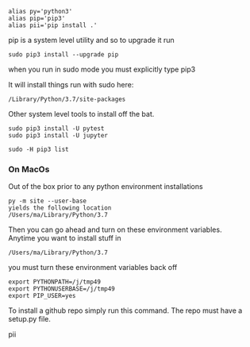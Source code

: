 
```
alias py='python3'
alias pip='pip3'
alias pii='pip install .'
```

pip is a system level utility and so to upgrade it run
```
sudo pip3 install --upgrade pip
```
when you run in sudo mode you must explicitly type pip3

It will install things run with sudo here:
```
/Library/Python/3.7/site-packages
```

Other system level tools to install off the bat.

```
sudo pip3 install -U pytest
sudo pip3 install -U jupyter

sudo -H pip3 list
```

### On MacOs

Out of the box prior to any python environment installations

```
py -m site --user-base
yields the following location
/Users/ma/Library/Python/3.7
```

Then you can go ahead and turn on these environment variables.    
Anytime you want to install stuff in
```
/Users/ma/Library/Python/3.7
```
you must turn these environment variables back off

```
export PYTHONPATH=/j/tmp49
export PYTHONUSERBASE=/j/tmp49
export PIP_USER=yes
```

To install a github repo simply run this command. The repo must have a setup.py file.

pii
